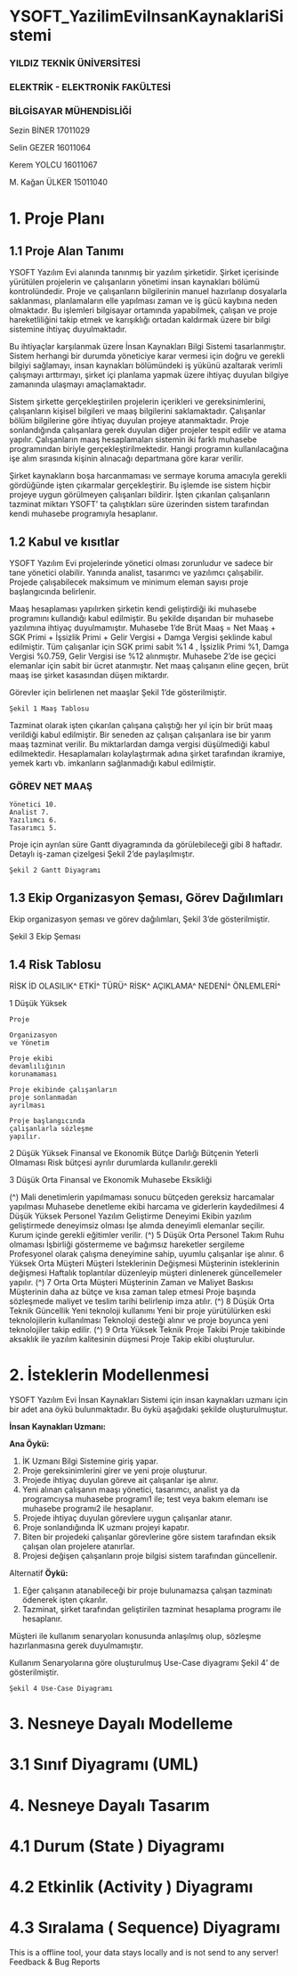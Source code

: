# YSOFT_YazilimEviInsanKaynaklariSistemi
 
### YILDIZ TEKNİK ÜNİVERSİTESİ

### ELEKTRİK - ELEKTRONİK FAKÜLTESİ

### BİLGİSAYAR MÜHENDİSLİĞİ

Sezin BİNER 17011029

Selin GEZER 16011064

Kerem YOLCU 16011067

M. Kağan ÜLKER 15011040


# 1. Proje Planı

## 1.1 Proje Alan Tanımı

YSOFT Yazılım Evi alanında tanınmış bir yazılım şirketidir. Şirket içerisinde
yürütülen projelerin ve çalışanların yönetimi insan kaynakları bölümü
kontrolündedir. Proje ve çalışanların bilgilerinin manuel hazırlanıp dosyalarla
saklanması, planlamaların elle yapılması zaman ve iş gücü kaybına neden
olmaktadır. Bu işlemleri bilgisayar ortamında yapabilmek, çalışan ve proje
hareketliliğini takip etmek ve karışıklığı ortadan kaldırmak üzere bir bilgi
sistemine ihtiyaç duyulmaktadır.

Bu ihtiyaçlar karşılanmak üzere İnsan Kaynakları Bilgi Sistemi tasarlanmıştır.
Sistem herhangi bir durumda yöneticiye karar vermesi için doğru ve gerekli
bilgiyi sağlamayı, insan kaynakları bölümündeki iş yükünü azaltarak verimli
çalışmayı arttırmayı, şirket içi planlama yapmak üzere ihtiyaç duyulan bilgiye
zamanında ulaşmayı amaçlamaktadır.

Sistem şirkette gerçekleştirilen projelerin içerikleri ve gereksinimlerini,
çalışanların kişisel bilgileri ve maaş bilgilerini saklamaktadır. Çalışanlar
bölüm bilgilerine göre ihtiyaç duyulan projeye atanmaktadır. Proje
sonlandığında çalışanlara gerek duyulan diğer projeler tespit edilir ve atama
yapılır. Çalışanların maaş hesaplamaları sistemin iki farklı muhasebe
programından biriyle gerçekleştirilmektedir. Hangi programın kullanılacağına
işe alım sırasında kişinin alınacağı departmana göre karar verilir.

Şirket kaynakların boşa harcanmaması ve sermaye koruma amacıyla gerekli
gördüğünde işten çıkarmalar gerçekleştirir. Bu işlemde ise sistem hiçbir
projeye uygun görülmeyen çalışanları bildirir. İşten çıkarılan çalışanların
tazminat miktarı YSOFT’ ta çalıştıkları süre üzerinden sistem tarafından kendi
muhasebe programıyla hesaplanır.


## 1.2 Kabul ve kısıtlar

YSOFT Yazılım Evi projelerinde yönetici olması zorunludur ve sadece bir tane
yönetici olabilir. Yanında analist, tasarımcı ve yazılımcı çalışabilir. Projede
çalışabilecek maksimum ve minimum eleman sayısı proje başlangıcında
belirlenir.

Maaş hesaplaması yapılırken şirketin kendi geliştirdiği iki muhasebe
programını kullandığı kabul edilmiştir. Bu şekilde dışarıdan bir muhasebe
yazılımına ihtiyaç duyulmamıştır. Muhasebe 1’de Brüt Maaş = Net Maaş +
SGK Primi + İşsizlik Primi + Gelir Vergisi + Damga Vergisi şeklinde kabul
edilmiştir. Tüm çalışanlar için SGK primi sabit %1 4 , İşsizlik Primi %1, Damga
Vergisi %0.759, Gelir Vergisi ise %12 alınmıştır. Muhasebe 2’de ise geçici
elemanlar için sabit bir ücret atanmıştır. Net maaş çalışanın eline geçen, brüt
maaş ise şirket kasasından düşen miktardır.

Görevler için belirlenen net maaşlar Şekil 1’de gösterilmiştir.

```
Şekil 1 Maaş Tablosu
```
Tazminat olarak işten çıkarılan çalışana çalıştığı her yıl için bir brüt maaş
verildiği kabul edilmiştir. Bir seneden az çalışan çalışanlara ise bir yarım maaş
tazminat verilir. Bu miktarlardan damga vergisi düşülmediği kabul
edilmektedir. Hesaplamaları kolaylaştırmak adına şirket tarafından ikramiye,
yemek kartı vb. imkanların sağlanmadığı kabul edilmiştir.

### GÖREV NET MAAŞ

```
Yönetici 10.
Analist 7.
Yazılımcı 6.
Tasarımcı 5.
```

Proje için ayrılan süre Gantt diyagramında da görülebileceği gibi 8 haftadır.
Detaylı iş-zaman çizelgesi Şekil 2’de paylaşılmıştır.

```
Şekil 2 Gantt Diyagramı
```
## 1.3 Ekip Organizasyon Şeması, Görev Dağılımları

Ekip organizasyon şeması ve görev dağılımları, Şekil 3’de gösterilmiştir.

Şekil 3 Ekip Şeması


## 1.4 Risk Tablosu

RİSK
İD OLASILIK^ ETKİ^ TÜRÜ^ RİSK^ AÇIKLAMA^ NEDENİ^ ÖNLEMLERİ^

1 Düşük Yüksek

```
Proje
```
```
Organizasyon
ve Yönetim
```
```
Proje ekibi
devamlılığının
korunamaması
```
```
Proje ekibinde çalışanların
proje sonlanmadan
ayrılması
```
```
Proje başlangıcında
çalışanlarla sözleşme
yapılır.
```
2 Düşük Yüksek Finansal ve Ekonomik Bütçe Darlığı Bütçenin Yeterli Olmaması Risk bütçesi ayrılır durumlarda kullanılır.gerekli

3 Düşük Orta Finansal ve Ekonomik
Muhasebe Eksikliği

(^)
Mali denetimlerin
yapılmaması sonucu
bütçeden gereksiz
harcamalar yapılması
Muhasebe denetleme
ekibi harcama ve
giderlerin kaydedilmesi
4 Düşük Yüksek Personel Yazılım Geliştirme Deneyimi Ekibin yazılım geliştirmede deneyimsiz olması
İşe alımda deneyimli
elemanlar seçilir. Kurum
içinde gerekli eğitimler
verilir.
(^)
5 Düşük Orta Personel Takım Ruhu olmaması
İşbirliği göstermeme ve
bağımsız hareketler
sergileme
Profesyonel olarak
çalışma deneyimine
sahip, uyumlu çalışanlar
işe alınır.
6 Yüksek Orta Müşteri Müşteri İsteklerinin Değişmesi Müşterinin isteklerinin değişmesi
Haftalık toplantılar
düzenleyip müşteri
dinlenerek güncellemeler
yapılır.
(^)
7 Orta Orta Müşteri Müşterinin Zaman ve Maliyet Baskısı
Müşterinin daha az bütçe
ve kısa zaman talep
etmesi
Proje başında sözleşmede
maliyet ve teslim tarihi
belirlenip imza atılır.
(^)
8 Düşük Orta
Teknik
Güncellik Yeni teknoloji kullanımı
Yeni bir proje
yürütülürken eski
teknolojilerin kullanılması
Teknoloji desteği alınır ve
proje boyunca yeni
teknolojiler takip edilir.
(^)
9 Orta Yüksek Teknik Proje Takibi Proje takibinde aksaklık ile yazılım kalitesinin düşmesi Proje Takip ekibi oluşturulur.


# 2. İsteklerin Modellenmesi

YSOFT Yazılım Evi İnsan Kaynakları Sistemi için insan kaynakları uzmanı
için bir adet ana öykü bulunmaktadır. Bu öykü aşağıdaki şekilde
oluşturulmuştur.

**İnsan Kaynakları Uzmanı:**

**Ana Öykü:**

1. İK Uzmanı Bilgi Sistemine giriş yapar.
2. Proje gereksinimlerini girer ve yeni proje oluşturur.
3. Projede ihtiyaç duyulan göreve ait çalışanlar işe alınır.
4. Yeni alınan çalışanın maaşı yönetici, tasarımcı, analist ya da
    programcıysa muhasebe programı1 ile; test veya bakım elemanı ise
    muhasebe programı2 ile hesaplanır.
5. Projede ihtiyaç duyulan görevlere uygun çalışanlar atanır.
6. Proje sonlandığında İK uzmanı projeyi kapatır.
7. Biten bir projedeki çalışanlar görevlerine göre sistem tarafından eksik
    çalışan olan projelere atanırlar.
8. Projesi değişen çalışanların proje bilgisi sistem tarafından güncellenir.

Alternatif **Öykü:**

1. Eğer çalışanın atanabileceği bir proje bulunamazsa çalışan tazminatı
    ödenerek işten çıkarılır.
2. Tazminat, şirket tarafından geliştirilen tazminat hesaplama programı ile
    hesaplanır.

Müşteri ile kullanım senaryoları konusunda anlaşılmış olup, sözleşme
hazırlanmasına gerek duyulmamıştır.


Kullanım Senaryolarına göre oluşturulmuş Use-Case diyagramı Şekil 4’ de
gösterilmiştir.

```
Şekil 4 Use-Case Diyagramı
```

# 3. Nesneye Dayalı Modelleme

# 3.1 Sınıf Diyagramı (UML)


# 4. Nesneye Dayalı Tasarım

# 4.1 Durum (State ) Diyagramı


# 4.2 Etkinlik (Activity ) Diyagramı


# 4.3 Sıralama ( Sequence) Diyagramı



This is a offline tool, your data stays locally and is not send to any server!
Feedback & Bug Reports
